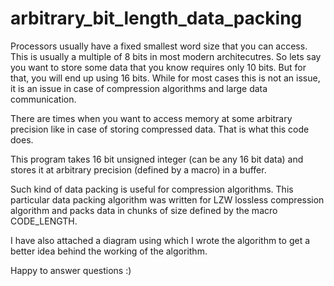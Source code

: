 # arbitrary_bit_length_data_packing

Processors usually have a fixed smallest word size that you can access. This is usually a multiple
of 8 bits in most modern architecutres. So lets say you want to store some data that you know 
requires only 10 bits. But for that, you will end up using 16 bits. While for most cases this
is not an issue, it is an issue in case of compression algorithms and large data communication.

There are times when you want to access memory at some arbitrary precision like in case of storing
compressed data. That is what this code does.

This program takes 16 bit unsigned integer (can be any 16 bit data) and stores it at arbitrary precision
(defined by a macro) in a buffer. 

Such kind of data packing is useful for compression algorithms. This particular data packing
algorithm was written for LZW lossless compression algorithm and packs data in chunks of size
defined by the macro CODE_LENGTH.

I have also attached a diagram using which I wrote the algorithm to get a better idea behind the working of the algorithm.

Happy to answer questions :)
